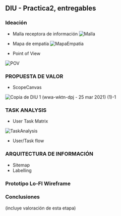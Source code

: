 ## DIU - Practica2, entregables

### Ideación 
* Malla receptora de información 
![Malla](https://user-images.githubusercontent.com/62568912/112390831-32154e80-8cf7-11eb-93dd-9ae3a62fa299.png)

* Mapa de empatía
![MapaEmpatia](https://user-images.githubusercontent.com/62568912/112494291-31c29500-8d83-11eb-88b7-6f6b830b00c3.png)

* Point of View 

![POV](https://user-images.githubusercontent.com/62568912/112503826-88cc6800-8d8b-11eb-803b-d66f2ccea2ab.png)


### PROPUESTA DE VALOR
* ScopeCanvas

![Copia de DIU 1 (wwa-wktn-dpj - 25 mar 2021) (1)-1](https://user-images.githubusercontent.com/62568912/113937949-33b43b80-97fa-11eb-83b3-205aeea36a5e.png)



### TASK ANALYSIS

* User Task Matrix 

![TaskAnalysis](https://user-images.githubusercontent.com/62568912/113943123-4d598100-9802-11eb-9dfa-66540f17a063.png)


* User/Task flow


### ARQUITECTURA DE INFORMACIÓN

* Sitemap 
* Labelling 


### Prototipo Lo-FI Wireframe 


### Conclusiones  
(incluye valoración de esta etapa)
